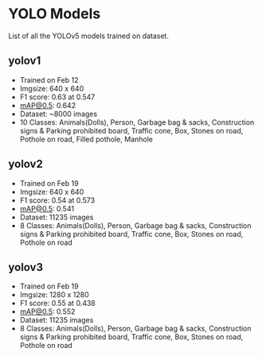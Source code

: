 # YOLO Models

List of all the YOLOv5 models trained on dataset.

## yolov1

- Trained on Feb 12
- Imgsize: 640 x 640
- F1 score: 0.63 at 0.547
- mAP@0.5: 0.642
- Dataset: ~8000 images
- 10 Classes: Animals(Dolls), Person, Garbage bag & sacks, Construction signs & Parking prohibited board, Traffic cone, Box, Stones on road, Pothole on road, Filled pothole, Manhole

## yolov2

- Trained on Feb 19
- Imgsize: 640 x 640
- F1 score: 0.54 at 0.573
- mAP@0.5: 0.541
- Dataset: 11235 images
- 8 Classes: Animals(Dolls), Person, Garbage bag & sacks, Construction signs & Parking prohibited board, Traffic cone, Box, Stones on road, Pothole on road

## yolov3

- Trained on Feb 19
- Imgsize: 1280 x 1280
- F1 score: 0.55 at 0.438
- mAP@0.5: 0.552
- Dataset: 11235 images
- 8 Classes: Animals(Dolls), Person, Garbage bag & sacks, Construction signs & Parking prohibited board, Traffic cone, Box, Stones on road, Pothole on road
